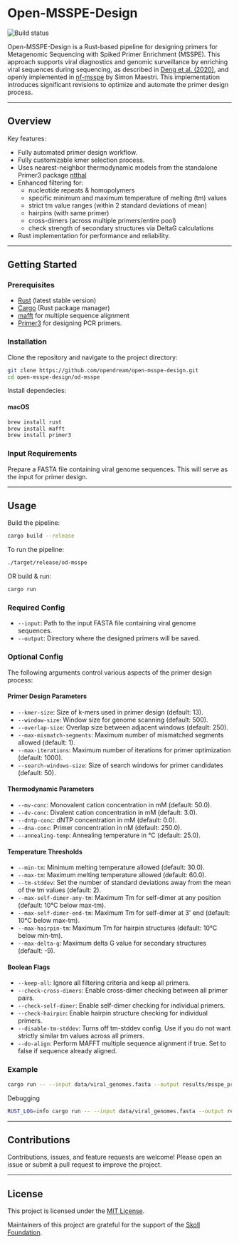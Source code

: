 # Open-MSSPE-Design

![Build status](https://github.com/opendream/open-msspe-design/actions/workflows/open-msspe-design.yml/badge.svg)

Open-MSSPE-Design is a Rust-based pipeline for designing primers for Metagenomic Sequencing with Spiked Primer Enrichment (MSSPE). This approach supports viral diagnostics and genomic surveillance by enriching viral sequences during sequencing, as described in [Deng et al. (2020)](https://doi.org/10.1038/s41564-019-0637-9), and openly implemented in [nf-msspe](https://github.com/MaestSi/nf-msspe) by Simon Maestri. This implementation introduces significant revisions to optimize and automate the primer design process.

---

## Overview

Key features:
- Fully automated primer design workflow.
- Fully customizable kmer selection process. 
- Uses nearest-neighbor thermodynamic models from the standalone Primer3 package [ntthal](https://manpages.debian.org/testing/primer3/ntthal.1.en.html)
- Enhanced filtering for:
  - nucleotide repeats & homopolymers
  - specific minimum and maximum temperature of melting (tm) values
  - strict tm value ranges (within 2 standard deviations of mean)
  - hairpins (with same primer)
  - cross-dimers (across multiple primers/entire pool)
  - check strength of secondary structures via DeltaG calculations
- Rust implementation for performance and reliability.

---

## Getting Started

### Prerequisites
- [Rust](https://www.rust-lang.org/tools/install) (latest stable version)
- [Cargo](https://crates.io/) (Rust package manager)
- [mafft](https://mafft.cbrc.jp/alignment/server/index.html) for multiple sequence alignment
- [Primer3](https://primer3.org) for designing PCR primers.

### Installation
Clone the repository and navigate to the project directory:
```bash
git clone https://github.com/opendream/open-msspe-design.git
cd open-msspe-design/od-msspe
```

Install dependecies:
#### macOS
```bash
brew install rust
brew install mafft
brew install primer3
```

### Input Requirements
Prepare a FASTA file containing viral genome sequences. This will serve as the input for primer design.

---

## Usage

Build the pipeline:
```bash
cargo build --release
```

To run the pipeline:
```bash
./target/release/od-msspe
```
 OR build & run:
```bash
cargo run
```

### Required Config
- `--input`: Path to the input FASTA file containing viral genome sequences.
- `--output`: Directory where the designed primers will be saved.

### Optional Config
The following arguments control various aspects of the primer design process:

#### Primer Design Parameters
- `--kmer-size`: Size of k-mers used in primer design (default: 13).
- `--window-size`: Window size for genome scanning (default: 500).
- `--overlap-size`: Overlap size between adjacent windows (default: 250).
- `--max-mismatch-segments`: Maximum number of mismatched segments allowed (default: 1).
- `--max-iterations`: Maximum number of iterations for primer optimization (default: 1000).
- `--search-windows-size`: Size of search windows for primer candidates (default: 50).

#### Thermodynamic Parameters
- `--mv-conc`: Monovalent cation concentration in mM (default: 50.0).
- `--dv-conc`: Divalent cation concentration in mM (default: 3.0).
- `--dntp-conc`: dNTP concentration in mM (default: 0.0).
- `--dna-conc`: Primer concentration in nM (default: 250.0).
- `--annealing-temp`: Annealing temperature in °C (default: 25.0).

#### Temperature Thresholds
- `--min-tm`: Minimum melting temperature allowed (default: 30.0).
- `--max-tm`: Maximum melting temperature allowed (default: 60.0).
- `--tm-stddev`: Set the number of standard deviations away from the mean of the tm values (default: 2).
- `--max-self-dimer-any-tm`: Maximum Tm for self-dimer at any position (default: 10°C below max-tm).
- `--max-self-dimer-end-tm`: Maximum Tm for self-dimer at 3' end (default: 10°C below max-tm).
- `--max-hairpin-tm`: Maximum Tm for hairpin structures (default: 10°C below min-tm).
- `--max-delta-g`: Maximum delta G value for secondary structures (default: -9).

#### Boolean Flags
- `--keep-all`: Ignore all filtering criteria and keep all primers.
- `--check-cross-dimers`: Enable cross-dimer checking between all primer pairs.
- `--check-self-dimer`: Enable self-dimer checking for individual primers.
- `--check-hairpin`: Enable hairpin structure checking for individual primers.
- `--disable-tm-stddev`: Turns off tm-stddev config. Use if you do not want strictly similar tm values across all primers.
- `--do-align`: Perform MAFFT multiple sequence alignment if true. Set to false if sequence already aligned.

### Example
```bash
cargo run -- --input data/viral_genomes.fasta --output results/msspe_primers.csv --kmer-size=15
```

Debugging
```bash
RUST_LOG=info cargo run -- --input data/viral_genomes.fasta --output results/msspe_primers.csv
```

---

## Contributions
Contributions, issues, and feature requests are welcome! Please open an issue or submit a pull request to improve the project.

---

## License
This project is licensed under the [MIT License](LICENSE).

Maintainers of this project are grateful for the support of the [Skoll Foundation](https://skoll.org/).
